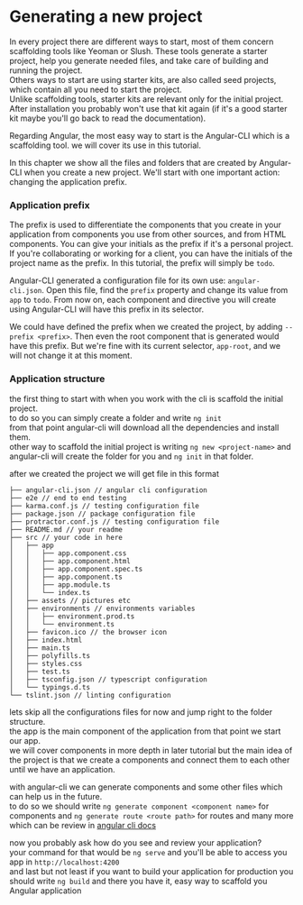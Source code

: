 # Generating a new project

In every project there are different ways to start, most of them concern scaffolding tools like Yeoman or Slush. These tools generate a starter project, help you generate needed files, and take care of building and running the project.  
Others ways to start are using starter kits, are also called seed projects, which contain all you need to start the project.  
Unlike scaffolding tools, starter kits are relevant only for the initial project. After installation you probably won't use that kit again \(if it's a good starter kit maybe you'll go back to read the documentation\).

Regarding Angular, the most easy way to start is the Angular-CLI which is a scaffolding tool.  we will cover its use in this tutorial.

In this chapter we show all the files and folders that are created by Angular-CLI when you create a new project. We'll start with one important action: changing the application prefix.

### Application prefix

The prefix is used to differentiate the components that you create in your application from components you use from other sources, and from HTML components. You can give your initials as the prefix if it's a personal project. If you're collaborating or working for a client, you can have the initials of the project name as the prefix. In this tutorial, the prefix will simply be `todo`.

Angular-CLI generated a configuration file for its own use: `angular-cli.json`. Open this file, find the `prefix` property and change its value from `app` to `todo`. From now on, each component and directive you will create using Angular-CLI will have this prefix in its selector.

We could have defined the prefix when we created the project, by adding `--prefix <prefix>`. Then even the root component that is generated would have this prefix. But we're fine with its current selector, `app-root`, and we will not change it at this moment.

### Application structure

the first thing to start with when you work with the cli is scaffold the initial project.  
to do so you can simply create a folder and write `ng init`  
from that point angular-cli will download all the dependencies and install them.  
other way to scaffold the initial project is writing `ng new <project-name>` and angular-cli will create the folder for you and `ng init` in that folder.

after we created the project we will get file in this format

```
├── angular-cli.json // angular cli configuration
├── e2e // end to end testing
├── karma.conf.js // testing configuration file
├── package.json // package configuration file
├── protractor.conf.js // testing configuration file
├── README.md // your readme
├── src // your code in here
│   ├── app
│   │   ├── app.component.css
│   │   ├── app.component.html
│   │   ├── app.component.spec.ts
│   │   ├── app.component.ts
│   │   ├── app.module.ts
│   │   └── index.ts
│   ├── assets // pictures etc
│   ├── environments // environments variables
│   │   ├── environment.prod.ts
│   │   └── environment.ts
│   ├── favicon.ico // the browser icon
│   ├── index.html
│   ├── main.ts
│   ├── polyfills.ts
│   ├── styles.css
│   ├── test.ts
│   ├── tsconfig.json // typescript configuration
│   └── typings.d.ts
└── tslint.json // linting configuration
```

lets skip all the configurations files for now and jump right to the folder structure.  
the app is the main component of the application from that point we start our app.  
we will cover components in more depth in later tutorial but the main idea of the project is that we create a components and connect them to each other until we have an application.

with angular-cli we can generate components and some other files which can help us in the future.  
to do so we should write `ng generate component <component name>` for components and `ng generate route <route path>` for routes and many more which can be review in [angular cli docs](https://github.com/angular/angular-cli#generating-components-directives-pipes-and-services)

now you probably ask how do you see and review your application?  
your command for that would be `ng serve` and you'll be able to access you app in `http://localhost:4200`  
and last but not least if you want to build your application for production you should write `ng build` and there you have it, easy way to scaffold you Angular application

